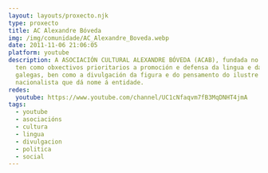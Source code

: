 ```yaml
---
layout: layouts/proxecto.njk
type: proxecto
title: AC Alexandre Bóveda
img: /img/comunidade/AC_Alexandre_Boveda.webp
date: 2011-11-06 21:06:05
platform: youtube
description: A ASOCIACIÓN CULTURAL ALEXANDRE BÓVEDA (ACAB), fundada no ano 1976,
  ten como obxectivos prioritarios a promoción e defensa da lingua e da cultura
  galegas, ben como a divulgación da figura e do pensamento do ilustre
  nacionalista que dá nome á entidade.
redes:
  youtube: https://www.youtube.com/channel/UC1cNfaqvm7fB3MqDNHT4jmA
tags:
  - youtube
  - asociacións
  - cultura
  - lingua
  - divulgacion
  - politica
  - social
---
```

